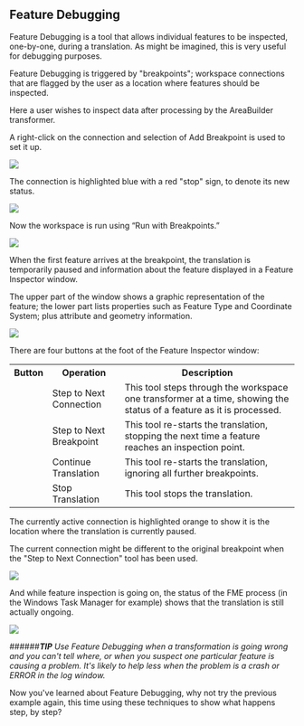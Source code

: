 ## Feature Debugging ##
Feature Debugging is a tool that allows individual features to be inspected, one-by-one, during a translation. As might be imagined, this is very useful for debugging purposes.

Feature Debugging is triggered by "breakpoints"; workspace connections that are flagged by the user as a location where features should be inspected.

Here a user wishes to inspect data after processing by the AreaBuilder transformer.

A right-click on the connection and selection of Add Breakpoint is used to set it up.

![](https://raw.githubusercontent.com/FMEEvangelist/FME-Desktop-Basic-Training-Manual-Images/master/Img3.46.AddBreakpoint.jpg)

The connection is highlighted blue with a red "stop" sign, to denote its new status.

![](https://raw.githubusercontent.com/FMEEvangelist/FME-Desktop-Basic-Training-Manual-Images/master/Img3.47.BreakpointedConnection.jpg)

Now the workspace is run using “Run with Breakpoints.”

![](https://raw.githubusercontent.com/FMEEvangelist/FME-Desktop-Basic-Training-Manual-Images/master/Img3.48.RunWithBreakpointsMenu.jpg)

When the first feature arrives at the breakpoint, the translation is temporarily paused and information about the feature displayed in a Feature Inspector window.

The upper part of the window shows a graphic representation of the feature; the lower part lists properties such as Feature Type and Coordinate System; plus attribute and geometry information.

![](https://raw.githubusercontent.com/FMEEvangelist/FME-Desktop-Basic-Training-Manual-Images/master/Img3.49.FeatureInspectionWindow.jpg)

There are four buttons at the foot of the Feature Inspector window:

<table>

<tr>
<th>Button</th>
<th>Operation</th>
<th>Description</th>
</tr>

<tr>
<td></td>
<td>Step to Next Connection</td>
<td>This tool steps through the workspace one transformer at a time, showing the status of a feature as it is processed.</td>
</tr>

<tr>
<td></td>
<td>Step to Next Breakpoint</td>
<td>This tool re-starts the translation, stopping the next time a feature reaches an inspection point.</td>
</tr>

<tr>
<td></td>
<td>Continue Translation</td>
<td>This tool re-starts the translation, ignoring all further breakpoints.</td>
</tr>

<tr>
<td></td>
<td>Stop Translation</td>
<td>This tool stops the translation.</td>
</tr>

</table>

The currently active connection is highlighted orange to show it is the location where the translation is currently paused.

The current connection might be different to the original breakpoint when the "Step to Next Connection" tool has been used.

![](https://raw.githubusercontent.com/FMEEvangelist/FME-Desktop-Basic-Training-Manual-Images/master/Img3.50.BreakpointCurrentConnection.jpg)

And while feature inspection is going on, the status of the FME process (in the Windows Task Manager for example) shows that the translation is still actually ongoing.

![](https://raw.githubusercontent.com/FMEEvangelist/FME-Desktop-Basic-Training-Manual-Images/master/Img3.51.TaskManagerFMERunning.jpg)

######***TIP***
*Use Feature Debugging when a transformation is going wrong and you can't tell where, or when you suspect one particular feature is causing a problem. It's likely to help less when the problem is a crash or ERROR in the log window.*

Now you've learned about Feature Debugging, why not try the previous example again, this time using these techniques to show what happens step, by step?